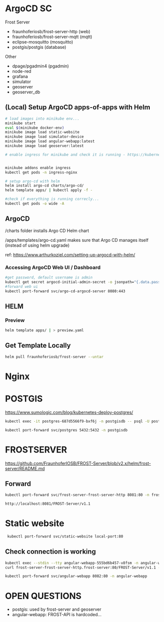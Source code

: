 # ArgoCD SC

Frost Server

- fraunhoferiosb/frost-server-http (web)
- fraunhoferiosb/frost-server-mqtt (mqtt)
- eclipse-mosquitto (mosquitto)
- postgis/postgis (database)

Other
- dpage/pgadmin4 (pgadmin)
- node-red
- grafana
- simulator
- geoserver 
- geoserver_db

## (Local) Setup ArgoCD apps-of-apps with Helm

```bash
# load images into minikube env...
minikube start 
eval $(minikube docker-env)
minikube image load static-website
minikube image load simulator-device
minikube image load angular-webapp:latest
minikube image load geoserver:latest

# enable ingress for minikube and check it is running - https://kubernetes.io/docs/tasks/access-application-cluster/ingress-minikube/


minikube addons enable ingress 
kubectl get pods -n ingress-nginx

# setup argo-cd with helm
helm install argo-cd charts/argo-cd/
helm template apps/ | kubectl apply -f -   

#check if everything is running correcly...
kubectl get pods -o wide -A
```

## ArgoCD

/charts folder installs Argo CD Helm chart 

/apps/templates/argo-cd.yaml makes sure that Argo CD manages itself (instead of using helm upgrade)

ref: https://www.arthurkoziel.com/setting-up-argocd-with-helm/

### Accessing ArgoCD Web UI / Dashboard

```bash
#get password, default username is admin
kubectl get secret argocd-initial-admin-secret -o jsonpath="{.data.password}" | base64 -d
#forward web ui
kubectl port-forward svc/argo-cd-argocd-server 8080:443
```
## HELM

### Preview 
```bash
helm template apps/ | > preview.yaml   
```

## Get Template Locally
```bash
helm pull fraunhoferiosb/frost-server --untar
```

# Nginx

# POSTGIS

https://www.sumologic.com/blog/kubernetes-deploy-postgres/

```bash
kubectl exec -it postgres-687d5566f9-bxf6j -n postgisdb -- psql -U postgres
```

```bash 
kubectl port-forward svc/postgres 5432:5432 -n postgisdb
```

# FROSTSERVER

https://github.com/FraunhoferIOSB/FROST-Server/blob/v2.x/helm/frost-server/README.md

## Forward
```bash
kubectl port-forward svc/frost-server-frost-server-http 8081:80 -n frost-server 
```

```bash
http://localhost:8081/FROST-Server/v1.1
```

# Static website
```bash
 kubectl port-forward svc/static-website local-port:80
```

## Check connection is working
```bash
kubectl exec --stdin --tty angular-webapp-555bd6b457-v8fsm -n angular-webapp -- /bin/bash
curl frost-server-frost-server-http.frost-server:80/FROST-Server/v1.1 -v
```

```bash
kubectl port-forward svc/angular-webapp 8082:80 -n angular-webapp
```



# OPEN QUESTIONS
- postgis: used by frost-server and geoserver
- angular-webapp: FROST-API is hardcoded...
